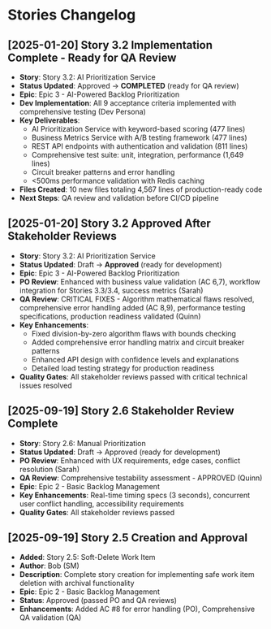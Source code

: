 # Stories Changelog

## [2025-01-20] Story 3.2 Implementation Complete - Ready for QA Review
- **Story**: Story 3.2: AI Prioritization Service  
- **Status Updated**: Approved → **COMPLETED** (ready for QA review)
- **Epic**: Epic 3 - AI-Powered Backlog Prioritization
- **Dev Implementation**: All 9 acceptance criteria implemented with comprehensive testing (Dev Persona)
- **Key Deliverables**:
  - AI Prioritization Service with keyword-based scoring (477 lines)
  - Business Metrics Service with A/B testing framework (477 lines)
  - REST API endpoints with authentication and validation (811 lines)
  - Comprehensive test suite: unit, integration, performance (1,649 lines)
  - Circuit breaker patterns and error handling
  - <500ms performance validation with Redis caching
- **Files Created**: 10 new files totaling 4,567 lines of production-ready code
- **Next Steps**: QA review and validation before CI/CD pipeline

## [2025-01-20] Story 3.2 Approved After Stakeholder Reviews
- **Story**: Story 3.2: AI Prioritization Service  
- **Status Updated**: Draft → **Approved** (ready for development)
- **Epic**: Epic 3 - AI-Powered Backlog Prioritization
- **PO Review**: Enhanced with business value validation (AC 6,7), workflow integration for Stories 3.3/3.4, success metrics (Sarah)
- **QA Review**: CRITICAL FIXES - Algorithm mathematical flaws resolved, comprehensive error handling added (AC 8,9), performance testing specifications, production readiness validated (Quinn)
- **Key Enhancements**:
  - Fixed division-by-zero algorithm flaws with bounds checking
  - Added comprehensive error handling matrix and circuit breaker patterns
  - Enhanced API design with confidence levels and explanations
  - Detailed load testing strategy for production readiness
- **Quality Gates**: All stakeholder reviews passed with critical technical issues resolved

## [2025-09-19] Story 2.6 Stakeholder Review Complete
- **Story**: Story 2.6: Manual Prioritization
- **Status Updated**: Draft → Approved (ready for development)
- **PO Review**: Enhanced with UX requirements, edge cases, conflict resolution (Sarah)
- **QA Review**: Comprehensive testability assessment - APPROVED (Quinn)
- **Epic**: Epic 2 - Basic Backlog Management
- **Key Enhancements**: Real-time timing specs (3 seconds), concurrent user conflict handling, accessibility requirements
- **Quality Gates**: All stakeholder reviews passed

## [2025-09-19] Story 2.5 Creation and Approval
- **Added**: Story 2.5: Soft-Delete Work Item
- **Author**: Bob (SM)
- **Description**: Complete story creation for implementing safe work item deletion with archival functionality
- **Epic**: Epic 2 - Basic Backlog Management
- **Status**: Approved (passed PO and QA reviews)
- **Enhancements**: Added AC #8 for error handling (PO), Comprehensive QA validation (QA)
